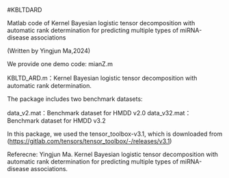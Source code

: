 #KBLTDARD

Matlab code of Kernel Bayesian logistic tensor decomposition with automatic rank determination for predicting multiple types of miRNA-disease associations

(Written by Yingjun Ma,2024)

We provide one demo code: mianZ.m

KBLTD_ARD.m：Kernel Bayesian logistic tensor decomposition with automatic rank determination.


The package includes two benchmark datasets:

data_v2.mat：Benchmark dataset for HMDD v2.0
data_v32.mat： Benchmark dataset for HMDD v3.2

In this package, we used the tensor_toolbox-v3.1, which is downloaded from (https://gitlab.com/tensors/tensor_toolbox/-/releases/v3.1)

Referecne: Yingjun Ma. Kernel Bayesian logistic tensor decomposition with automatic rank determination for predicting multiple types of miRNA-disease associations.